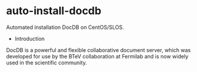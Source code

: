 # auto-install-docdb
Automated installation DocDB on CentOS/SLOS.

* Introduction

DocDB is a powerful and flexible collaborative document server, which was developed for use by the BTeV collaboration at Fermilab and is now widely used in the scientific community.  
